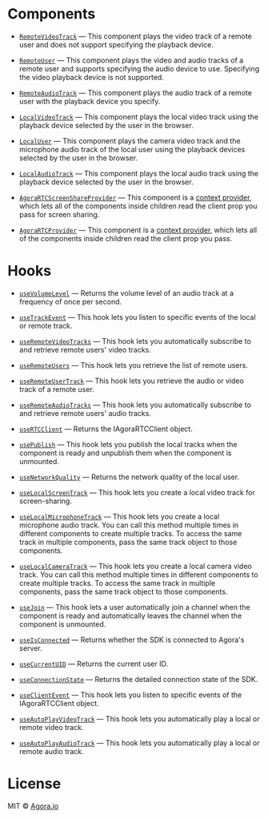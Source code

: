 # Components

- [`RemoteVideoTrack`](https://github.com/AgoraIO-Extensions/agora-rtc-react/tree/main/packages/agora-rtc-react/docs/components/RemoteVideoTrack.en-US.mdx) &mdash; This component plays the video track of a remote user and does not support specifying the playback device.

- [`RemoteUser`](https://github.com/AgoraIO-Extensions/agora-rtc-react/tree/main/packages/agora-rtc-react/docs/components/RemoteUser.en-US.mdx) &mdash; This component plays the video and audio tracks of a remote user and supports specifying the audio device to use. Specifying the video playback device is not supported.

- [`RemoteAudioTrack`](https://github.com/AgoraIO-Extensions/agora-rtc-react/tree/main/packages/agora-rtc-react/docs/components/RemoteAudioTrack.en-US.mdx) &mdash; This component plays the audio track of a remote user with the playback device you specify.

- [`LocalVideoTrack`](https://github.com/AgoraIO-Extensions/agora-rtc-react/tree/main/packages/agora-rtc-react/docs/components/LocalVideoTrack.en-US.mdx) &mdash; This component plays the local video track using the playback device selected by the user in the browser.

- [`LocalUser`](https://github.com/AgoraIO-Extensions/agora-rtc-react/tree/main/packages/agora-rtc-react/docs/components/LocalUser.en-US.mdx) &mdash; This component plays the camera video track and the microphone audio track of the local user using the playback devices selected by the user in the browser.

- [`LocalAudioTrack`](https://github.com/AgoraIO-Extensions/agora-rtc-react/tree/main/packages/agora-rtc-react/docs/components/LocalAudioTrack.en-US.mdx) &mdash; This component plays the local audio track using the playback device selected by the user in the browser.

- [`AgoraRTCScreenShareProvider`](https://github.com/AgoraIO-Extensions/agora-rtc-react/tree/main/packages/agora-rtc-react/docs/components/AgoraRTCScreenShareProvider.en-US.mdx) &mdash; This component is a <a href="https://react.dev/learn/passing-data-deeply-with-context">context provider</a>, which lets all of the components inside children read the client prop you pass for screen sharing.

- [`AgoraRTCProvider`](https://github.com/AgoraIO-Extensions/agora-rtc-react/tree/main/packages/agora-rtc-react/docs/components/AgoraRTCProvider.en-US.mdx) &mdash; This component is a <a href="https://react.dev/learn/passing-data-deeply-with-context">context provider</a>, which lets all of the components inside children read the client prop you pass.

# Hooks

- [`useVolumeLevel`](https://github.com/AgoraIO-Extensions/agora-rtc-react/tree/main/packages/agora-rtc-react/docs/hooks/useVolumeLevel.en-US.mdx) &mdash; Returns the volume level of an audio track at a frequency of once per second.

- [`useTrackEvent`](https://github.com/AgoraIO-Extensions/agora-rtc-react/tree/main/packages/agora-rtc-react/docs/hooks/useTrackEvent.en-US.mdx) &mdash; This hook lets you listen to specific events of the local or remote track.

- [`useRemoteVideoTracks`](https://github.com/AgoraIO-Extensions/agora-rtc-react/tree/main/packages/agora-rtc-react/docs/hooks/useRemoteVideoTracks.en-US.mdx) &mdash; This hook lets you automatically subscribe to and retrieve remote users' video tracks.

- [`useRemoteUsers`](https://github.com/AgoraIO-Extensions/agora-rtc-react/tree/main/packages/agora-rtc-react/docs/hooks/useRemoteUsers.en-US.mdx) &mdash; This hook lets you retrieve the list of remote users.

- [`useRemoteUserTrack`](https://github.com/AgoraIO-Extensions/agora-rtc-react/tree/main/packages/agora-rtc-react/docs/hooks/useRemoteUserTrack.en-US.mdx) &mdash; This hook lets you retrieve the audio or video track of a remote user.

- [`useRemoteAudioTracks`](https://github.com/AgoraIO-Extensions/agora-rtc-react/tree/main/packages/agora-rtc-react/docs/hooks/useRemoteAudioTracks.en-US.mdx) &mdash; This hook lets you automatically subscribe to and retrieve remote users' audio tracks.

- [`useRTCClient`](https://github.com/AgoraIO-Extensions/agora-rtc-react/tree/main/packages/agora-rtc-react/docs/hooks/useRTCClient.en-US.mdx) &mdash; Returns the IAgoraRTCClient object.

- [`usePublish`](https://github.com/AgoraIO-Extensions/agora-rtc-react/tree/main/packages/agora-rtc-react/docs/hooks/usePublish.en-US.mdx) &mdash; This hook lets you publish the local tracks when the component is ready and unpublish them when the component is unmounted.

- [`useNetworkQuality`](https://github.com/AgoraIO-Extensions/agora-rtc-react/tree/main/packages/agora-rtc-react/docs/hooks/useNetworkQuality.en-US.mdx) &mdash; Returns the network quality of the local user.

- [`useLocalScreenTrack`](https://github.com/AgoraIO-Extensions/agora-rtc-react/tree/main/packages/agora-rtc-react/docs/hooks/useLocalScreenTrack.en-US.mdx) &mdash; This hook lets you create a local video track for screen-sharing.

- [`useLocalMicrophoneTrack`](https://github.com/AgoraIO-Extensions/agora-rtc-react/tree/main/packages/agora-rtc-react/docs/hooks/useLocalMicrophoneTrack.en-US.mdx) &mdash; This hook lets you create a local microphone audio track. You can call this method multiple times in different components to create multiple tracks. To access the same track in multiple components, pass the same track object to those components.

- [`useLocalCameraTrack`](https://github.com/AgoraIO-Extensions/agora-rtc-react/tree/main/packages/agora-rtc-react/docs/hooks/useLocalCameraTrack.en-US.mdx) &mdash; This hook lets you create a local camera video track. You can call this method multiple times in different components to create multiple tracks. To access the same track in multiple components, pass the same track object to those components.

- [`useJoin`](https://github.com/AgoraIO-Extensions/agora-rtc-react/tree/main/packages/agora-rtc-react/docs/hooks/useJoin.en-US.mdx) &mdash; This hook lets a user automatically join a channel when the component is ready and automatically leaves the channel when the component is unmounted.

- [`useIsConnected`](https://github.com/AgoraIO-Extensions/agora-rtc-react/tree/main/packages/agora-rtc-react/docs/hooks/useIsConnected.en-US.mdx) &mdash; Returns whether the SDK is connected to Agora's server.

- [`useCurrentUID`](https://github.com/AgoraIO-Extensions/agora-rtc-react/tree/main/packages/agora-rtc-react/docs/hooks/useCurrentUID.en-US.mdx) &mdash; Returns the current user ID.

- [`useConnectionState`](https://github.com/AgoraIO-Extensions/agora-rtc-react/tree/main/packages/agora-rtc-react/docs/hooks/useConnectionState.en-US.mdx) &mdash; Returns the detailed connection state of the SDK.

- [`useClientEvent`](https://github.com/AgoraIO-Extensions/agora-rtc-react/tree/main/packages/agora-rtc-react/docs/hooks/useClientEvent.en-US.mdx) &mdash; This hook lets you listen to specific events of the IAgoraRTCClient object.

- [`useAutoPlayVideoTrack`](https://github.com/AgoraIO-Extensions/agora-rtc-react/tree/main/packages/agora-rtc-react/docs/hooks/useAutoPlayVideoTrack.en-US.mdx) &mdash; This hook lets you automatically play a local or remote video track.

- [`useAutoPlayAudioTrack`](https://github.com/AgoraIO-Extensions/agora-rtc-react/tree/main/packages/agora-rtc-react/docs/hooks/useAutoPlayAudioTrack.en-US.mdx) &mdash; This hook lets you automatically play a local or remote audio track.

# License

MIT © [Agora.io](https://github.com/AgoraIO)